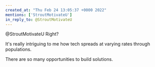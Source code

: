 ```yaml
---
created_at: "Thu Feb 24 13:05:37 +0000 2022"
mentions: ['StroutMotivateU']
in_reply_to: @StroutMotivateU
---
```


@StroutMotivateU Right? 

It's really intriguing to me how tech spreads at varying rates through populations. 

There are so many opportunities to build solutions.